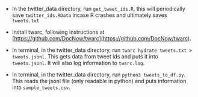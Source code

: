 - In the twitter_data directory, run `get_tweet_ids.R`, this will periodically save `twitter_ids.RData` incase R crashes and ultimately saves `tweets.txt`

- Install twarc, following instructions at [https://github.com/DocNow/twarc](https://github.com/DocNow/twarc).

- In terminal, in the twitter_data directory, run `twarc hydrate tweets.txt > tweets.jsonl`. This gets data from tweet ids and puts it into `tweets.jsonl`. It will also log information to `twarc.log`.

- In terminal, in the twitter_data directory, run `python3 tweets_to_df.py`. This reads the jsonl file (only readable in python) and puts information into `sample_tweets.csv`.